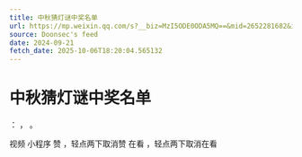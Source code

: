 ```yaml
---
title: 中秋猜灯谜中奖名单
url: https://mp.weixin.qq.com/s?__biz=MzI5ODE0ODA5MQ==&mid=2652281682&idx=1&sn=492946c7ee3c0cc034294960dab08e32
source: Doonsec's feed
date: 2024-09-21
fetch_date: 2025-10-06T18:20:04.565132
---
```


# 中秋猜灯谜中奖名单

：
，
。

视频
小程序
赞
，轻点两下取消赞
在看
，轻点两下取消在看